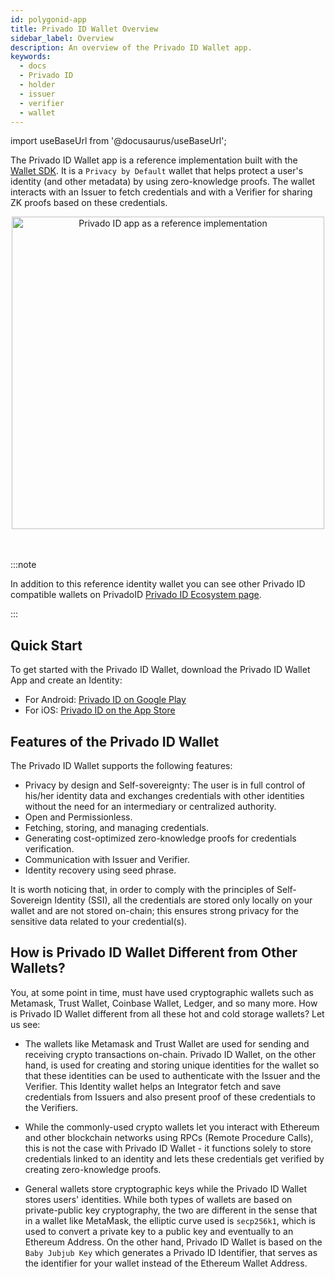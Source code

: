 ```yaml
---
id: polygonid-app
title: Privado ID Wallet Overview
sidebar_label: Overview
description: An overview of the Privado ID Wallet app.
keywords:
  - docs
  - Privado ID
  - holder
  - issuer
  - verifier
  - wallet
---
```


import useBaseUrl from '@docusaurus/useBaseUrl';

The Privado ID Wallet app is a reference implementation built with the [Wallet SDK](/docs/wallet/wallet-sdk/polygonid-sdk/polygonid-sdk-overview.md). It is a `Privacy by Default` wallet that helps protect a user's identity (and other metadata) by using zero-knowledge proofs. The wallet interacts with an Issuer to fetch credentials and with a Verifier for sharing ZK proofs based on these credentials.

<div align="center">
<img src={useBaseUrl("img/polygon-id-reference-app.png")} alt="Privado ID app as a reference implementation" width="500" align="center" />
</div>
<br></br>

:::note

In addition to this reference identity wallet you can see other Privado ID compatible wallets on PrivadoID [<ins>Privado ID Ecosystem page</ins>](https://marketplace.polygonid.me/ecosystem).

:::

## Quick Start

To get started with the Privado ID Wallet, download the Privado ID Wallet App and create an Identity:

- For Android: <a href="https://play.google.com/store/apps/details?id=com.polygonid.wallet" target="_blank">Privado ID on Google Play</a>
- For iOS: <a href="https://apps.apple.com/us/app/polygon-id/id1629870183" target="_blank">Privado ID on the App Store</a>

## Features of the Privado ID Wallet

The Privado ID Wallet supports the following features:

- Privacy by design and Self-sovereignty: The user is in full control of his/her identity data and exchanges credentials with other identities without the need for an intermediary or centralized authority.
- Open and Permissionless.
- Fetching, storing, and managing credentials.
- Generating cost-optimized zero-knowledge proofs for credentials verification.
- Communication with Issuer and Verifier.
- Identity recovery using seed phrase.

It is worth noticing that, in order to comply with the principles of Self-Sovereign Identity (SSI), all the credentials are stored only locally on your wallet and are not stored on-chain; this ensures strong privacy for the sensitive data related to your credential(s).

## How is Privado ID Wallet Different from Other Wallets?

You, at some point in time, must have used cryptographic wallets such as Metamask, Trust Wallet, Coinbase Wallet, Ledger, and so many more. How is Privado ID Wallet different from all these hot and cold storage wallets? Let us see:

- The wallets like Metamask and Trust Wallet are used for sending and receiving crypto transactions on-chain. Privado ID Wallet, on the other hand, is used for creating and storing unique identities for the wallet so that these identities can be used to authenticate with the Issuer and the Verifier. This Identity wallet helps an Integrator fetch and save credentials from Issuers and also present proof of these credentials to the Verifiers.

- While the commonly-used crypto wallets let you interact with Ethereum and other blockchain networks using RPCs (Remote Procedure Calls), this is not the case with Privado ID Wallet - it functions solely to store credentials linked to an identity and lets these credentials get verified by creating zero-knowledge proofs.

- General wallets store cryptographic keys while the Privado ID Wallet stores users' identities. While both types of wallets are based on private-public key cryptography, the two are different in the sense that in a wallet like MetaMask, the elliptic curve used is `secp256k1`, which is used to convert a private key to a public key and eventually to an Ethereum Address. On the other hand, Privado ID Wallet is based on the `Baby Jubjub Key` which generates a Privado ID Identifier, that serves as the identifier for your wallet instead of the Ethereum Wallet Address.
